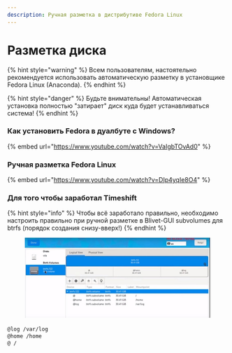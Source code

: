 ```yaml
---
description: Ручная разметка в дистрибутиве Fedora Linux
---
```


# Разметка диска

{% hint style="warning" %}
Всем пользователям, настоятельно рекомендуется использовать автоматическую разметку в установщике Fedorа Linux (Anaconda).
{% endhint %}

{% hint style="danger" %}
Будьте внимательны! Автоматическая установка полностью "затирает" диск куда будет устанавливаться система!
{% endhint %}

### Как установить Fedora в дуалбуте с Windows?

{% embed url="https://www.youtube.com/watch?v=VaIgbTOvAd0" %}

### Ручная разметка Fedora Linux

{% embed url="https://www.youtube.com/watch?v=DIp4yqIe8O4" %}

### Для того чтобы заработал Timeshift

{% hint style="info" %}
Чтобы всё заработало правильно, необходимо настроить правильно при ручной разметке в Blivet-GUI subvolumes для btrfs (порядок создания снизу-вверх!)
{% endhint %}

<figure><img src="../../.gitbook/assets/VctyhmmHO-Y.jpg" alt=""><figcaption></figcaption></figure>

```
@log /var/log
@home /home
@ /
```
